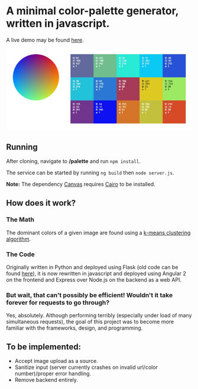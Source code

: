 # A minimal color-palette generator, written in javascript.

A live demo may be found [here](http://104.236.97.183/).

![screenshot goes here](screenshot.png)

## Running

After cloning, navigate to **/palette** and run `npm install`.

The service can be started by running `ng build` then `node server.js`.

**Note:** The dependency [Canvas](https://www.npmjs.com/package/canvas) requires [Cairo](https://github.com/Automattic/node-canvas/wiki/_pages) to be installed.

## How does it work?

### The Math

The dominant colors of a given image are found using a [k-means clustering algorithm](https://en.wikipedia.org/wiki/K-means_clustering).

### The Code

Originally written in Python and deployed using Flask (old code can be found [here](https://github.com/justinmao/palette/tree/master/flask)), it is now rewritten in javascript and deployed using Angular 2 on the frontend and Express over Node.js on the backend as a web API.

### But wait, that can't possibly be efficient! Wouldn't it take forever for requests to go through?

Yes, absolutely. Although performing terribly (especially under load of many simultaneous requests), the goal of this project was to become more familiar with the frameworks, design, and programming.

## To be implemented:

* Accept image upload as a source.
* Sanitize input (server currently crashes on invalid url/color number)/proper error handling.
* Remove backend entirely.

